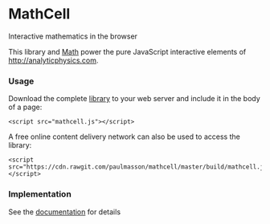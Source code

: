 # MathCell

Interactive mathematics in the browser

This library and [Math](https://github.com/paulmasson/math) power the pure JavaScript interactive elements of http://analyticphysics.com.

### Usage ###

Download the complete [library](https://raw.githubusercontent.com/paulmasson/mathcell/master/build/mathcell.js) to your web server and include it in the body of a page:

```
<script src="mathcell.js"></script>
```

A free online content delivery network can also be used to access the library:

```
<script src="https://cdn.rawgit.com/paulmasson/mathcell/master/build/mathcell.js"></script>
```

### Implementation ###

See the [documentation](https://paulmasson.github.io/mathcell/) for details
